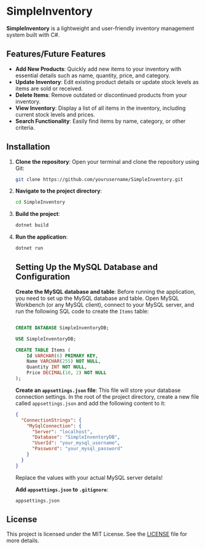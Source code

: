 # SimpleInventory

**SimpleInventory** is a lightweight and user-friendly inventory management system built with C#.

## Features/Future Features

- **Add New Products**: Quickly add new items to your inventory with essential details such as name, quantity, price, and category.
- **Update Inventory**: Edit existing product details or update stock levels as items are sold or received.
- **Delete Items**: Remove outdated or discontinued products from your inventory.
- **View Inventory**: Display a list of all items in the inventory, including current stock levels and prices.
- **Search Functionality**: Easily find items by name, category, or other criteria.

## Installation

1. **Clone the repository**: Open your terminal and clone the repository using Git:

    ```bash
    git clone https://github.com/yourusername/SimpleInventory.git
    ```

2. **Navigate to the project directory**:

    ```bash
    cd SimpleInventory
    ```

3. **Build the project**:

    ```bash
    dotnet build
    ```

4. **Run the application**:

    ```bash
    dotnet run
    ```

    ## Setting Up the MySQL Database and Configuration

    **Create the MySQL database and table**: Before running the application, you need to set up the MySQL database and table. Open MySQL Workbench (or any MySQL client), connect to your MySQL server, and run the following SQL code to create the `Items` table:

    ```sql
    
    CREATE DATABASE SimpleInventoryDB;
    
    USE SimpleInventoryDB;
    
    CREATE TABLE Items (
        Id VARCHAR(6) PRIMARY KEY,
        Name VARCHAR(255) NOT NULL,
        Quantity INT NOT NULL,
        Price DECIMAL(10, 2) NOT NULL
    );
    ```

    **Create an `appsettings.json` file**: This file will store your database connection settings. In the root of the project directory, create a new file called `appsettings.json` and add the following content to it:

    ```json
    {
      "ConnectionStrings": {
        "MySqlConnection": {
          "Server": "localhost",
          "Database": "SimpleInventoryDB",
          "UserId": "your_mysql_username",
          "Password": "your_mysql_password"
        }
      }
    }
    ```
    Replace the values with your actual MySQL server details!
   
    **Add `appsettings.json` to `.gitignore`**:

    ```
    appsettings.json
    ```

    
## License

This project is licensed under the MIT License. See the [LICENSE](LICENSE.txt) file for more details.

